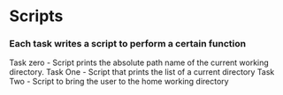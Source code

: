 # Scripts
### Each task writes a script to perform a certain function
Task zero - Script prints the absolute path name of the current working directory.
Task One - Script that prints the list of a current directory
Task Two - Script to bring the user to the home working directory
